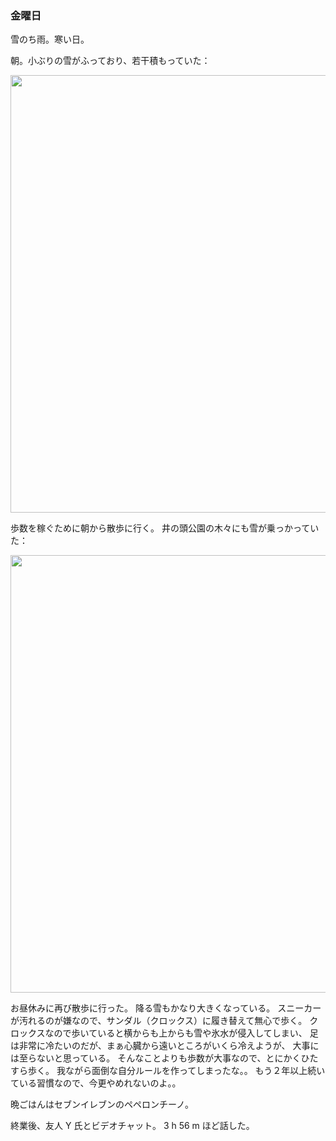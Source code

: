 ### 金曜日

雪のち雨。寒い日。

朝。小ぶりの雪がふっており、若干積もっていた：

<img src="https://i.imgur.com/iUYbQ9K.jpg" width="700">

歩数を稼ぐために朝から散歩に行く。
井の頭公園の木々にも雪が乗っかっていた：

<img src="https://i.imgur.com/WjAfBnw.jpg" width="700">

お昼休みに再び散歩に行った。
降る雪もかなり大きくなっている。
スニーカーが汚れるのが嫌なので、サンダル（クロックス）に履き替えて無心で歩く。
クロックスなので歩いていると横からも上からも雪や氷水が侵入してしまい、
足は非常に冷たいのだが、まぁ心臓から遠いところがいくら冷えようが、
大事には至らないと思っている。
そんなことよりも歩数が大事なので、とにかくひたすら歩く。
我ながら面倒な自分ルールを作ってしまったな。。
もう２年以上続いている習慣なので、今更やめれないのよ。。

晩ごはんはセブンイレブンのペペロンチーノ。

終業後、友人 Y 氏とビデオチャット。
3 h 56 m ほど話した。